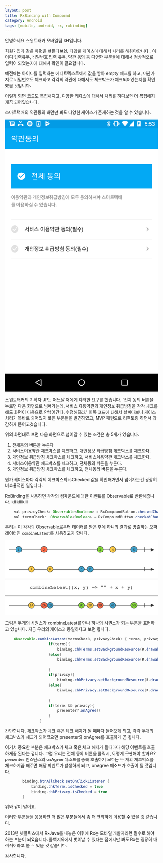 ```yaml
---
layout: post
title: RxBinding with Compound
category: Android
tags: [mobile, android, rx, rxbinding]
---
```



안녕하세요 스윗트래커 모바일팀 SH입니다.

회원가입과 같은 화면을 만들다보면, 다양한 케이스에 대해서 처리를 해줘야합니다..
아이디 입력유무, 비밀번호 입력 유무, 약관 동의 등 다양한 부분들에 대해서 정상적으로 입력이 되었는지에 대해서 확인이 필요합니다.

예전에는 아이디를 입력하는 에디트텍스트에서 값을 받아 empty 체크를 하고, 마찬가지로 비밀번호도 체크하고 각각의 약관에 대해서도 체크박스가 체크되어있는지를 확인했을 것입니다.

이렇게 되면 코드도 복잡해지고, 다양한 케이스에 대해서 처리를 하다보면 더 복잡해지게끔 되어있습니다.

스마트택배의 약관동의 화면만 봐도 다양한 케이스가 존재하는 것을 알 수 있습니다.

![components](/assets/images/smartparcel_term.png)


스윗트래커의 기획자 JP는 어느날 저에게 이러한 요구를 했습니다.
'전체 동의 버튼을 누르면 다음 화면으로 넘어가는데, 서비스 이용약관과 개인정보 취급방침을 각각 체크를 해도 화면이 다음으로 안넘어간다. 수정해달라.'
이쪽 코드에 대해서 살피다보니 케이스 처리가 똑바로 되어있지 않은 부분들을 발견하였고, MVP 패턴으로 리팩토링 하면서 과감하게 뜯어고쳤습니다.

위의 화면대로 보면 다음 화면으로 넘어갈 수 있는 조건은 총 5개가 있습니다.

1. 전체동의 버튼을 누른다
2. 서비스이용약관 체크박스를 체크하고, 개인정보 취급방침 체크박스를 체크한다.
3. 개인정보 취급방침 체크박스를 체크하고, 서비스이용약관 체크박스를 체크한다.
4. 서비스이용약관 체크박스를 체크하고, 전체동의 버튼을 누른다.
5. 개인정보 취급방침 체크박스를 체크하고, 전체동의 버튼을 누른다.

뭔가 케이스마다 각각의 체크박스의 isChecked 값을 확인해가면서 넘어가는건 굉장히 비효율적인 일입니다.

RxBinding을 사용하면 각각의 컴파운드에 대한 이벤트를 Observable로 반환해줍니다. killkillkill


~~~java
    val privacyCheck: Observable<Boolean> = RxCompoundButton.checkedChanges(binding.chkPrivacy)
    val termsCheck:  Observable<Boolean> = RxCompoundButton.checkedChanges(binding.chkTerms)
~~~

우리는 이 각각의 Observable로부터 데이터를 받은 후에 하나의 결과로 방출하는 오퍼레이터인 `combineLatest`를 사용하고자 합니다.

![components](/assets/images/lk-rx3-combinelatest.png)

그림은 두개의 시퀀스가 combineLatest를 만나 하나의 시퀀스가 되는 부분을 표현하고 있습니다.
지금 우리의 케이스과 동일하다고 보면 됩니다.

~~~java
    Observable.combineLatest(termsCheck, privacyCheck) { terms, privacy ->
                    if(terms){
                        binding.chkTerms.setBackgroundResource(R.drawable.ic_check_circle_checked)
                    }else{
                        binding.chkTerms.setBackgroundResource(R.drawable.ic_check_circle)

                    }
                    if(privacy){
                        binding.chkPrivacy.setBackgroundResource(R.drawable.ic_check_circle_checked)
                    }else{
                        binding.chkPrivacy.setBackgroundResource(R.drawable.ic_check_circle)

                    }
                    if(terms && privacy){
                        presenter?.onAgree()
                    }
                }
~~~

간단합니다. 체크박스가 체크 혹은 체크 해제가 될 때마다 들어오게 되고, 각각 두개의 체크박스가 체크가 되어있으면 presenter의 onAgree를 호출하게 끔 됩니다.

여기서 중요한 부분은 체크박스가 체크 혹은 체크 해제가 될때마다 해당 이벤트를 호출하게끔 된다는 겁니다.
그럼 우리는 전체 동의 버튼을 클릭시, 어떻게 구현해야 할까요?
presenter 인스턴스의 onAgree 메소드를 중복 호출하기 보다는 두 개의 체크박스를 체크하게끔 해주면 해당 이벤트가 발생하게 되고, onAgree 메소드가 호출이 될 것입니다.


~~~java
        binding.btnAllCheck.setOnClickListener {
            binding.chkTerms.isChecked = true
            binding.chkPrivacy.isChecked = true
        }
~~~

위와 같이 말이죠.

이러한 부분들을 응용하면 더 많은 부분들에서 좀 더 편리하게 이용할 수 있을 것 같습니다.

2013년 넷플릭스에서 RxJava를 내놓은 이후에 Rx는 모바일 개발자라면 필수로 해야하는 부분이 되었습니다.
콜백지옥에서 벗어날 수 있다는 점에서만 봐도 Rx는 굉장히 매력적이라고 볼 수 있을 것 같습니다.

감사합니다.

